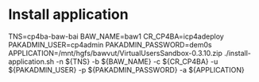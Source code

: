 # Install application

TNS=cp4ba-baw-bai
BAW_NAME=baw1
CR_CP4BA=icp4adeploy
PAKADMIN_USER=cp4admin
PAKADMIN_PASSWORD=dem0s
APPLICATION=/mnt/hgfs/bawvut/VirtualUsersSandbox-0.3.10.zip
./install-application.sh -n ${TNS} -b ${BAW_NAME} -c ${CR_CP4BA} -u ${PAKADMIN_USER} -p ${PAKADMIN_PASSWORD} -a ${APPLICATION}
